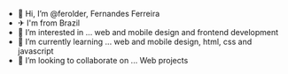 - 👋 Hi, I’m @ferolder, Fernandes Ferreira
- ✈ I'm from Brazil
- 👀 I’m interested in ... web and mobile design and frontend development
- 🌱 I’m currently learning ... web and mobile design, html, css and javascript
- 💞️ I’m looking to collaborate on ... Web projects

